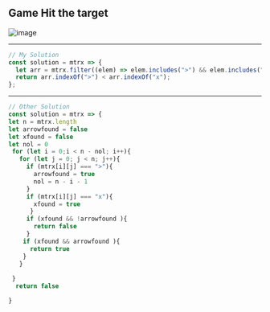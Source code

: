 ## Game Hit the target
![image](https://user-images.githubusercontent.com/99033220/175857123-99acee1a-ef3a-4c60-b158-450454a4c3ec.png)

---
```JavaScript
// My Solution
const solution = mtrx => {
  let arr = mtrx.filter((elem) => elem.includes(">") && elem.includes("x"))[0] || [];
  return arr.indexOf(">") < arr.indexOf("x");     
};
```

---
```JavaScript
// Other Solution
const solution = mtrx => {
let n = mtrx.length
let arrowfound = false
let xfound = false
let nol = 0
 for (let i = 0;i < n - nol; i++){
   for (let j = 0; j < n; j++){
     if (mtrx[i][j] === ">"){
       arrowfound = true
       nol = n - i - 1
     }
     if (mtrx[i][j] === "x"){
       xfound = true
      }
     if (xfound && !arrowfound ){
       return false
     }
    if (xfound && arrowfound ){
      return true
    }   
   }
 
 }
  return false

}
```
